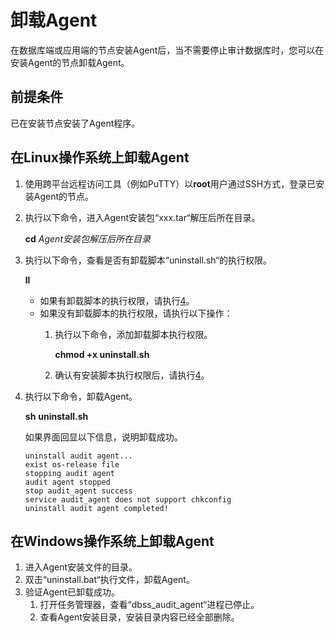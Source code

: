 # 卸载Agent<a name="ZH-CN_TOPIC_0146117470"></a>

在数据库端或应用端的节点安装Agent后，当不需要停止审计数据库时，您可以在安装Agent的节点卸载Agent。

## 前提条件<a name="section070891116319"></a>

已在安装节点安装了Agent程序。

## 在Linux操作系统上卸载Agent<a name="section7772833173515"></a>

1.  使用跨平台远程访问工具（例如PuTTY）以**root**用户通过SSH方式，登录已安装Agent的节点。
2.  执行以下命令，进入Agent安装包“xxx.tar“解压后所在目录。

    **cd** _Agent安装包解压后所在目录_

3.  执行以下命令，查看是否有卸载脚本“uninstall.sh“的执行权限。

    **ll**

    -   如果有卸载脚本的执行权限，请执行[4](#li144058161155)。
    -   如果没有卸载脚本的执行权限，请执行以下操作：
        1.  执行以下命令，添加卸载脚本执行权限。

            **chmod +x uninstall.sh**

        2.  确认有安装脚本执行权限后，请执行[4](#li144058161155)。

4.  <a name="li144058161155"></a>执行以下命令，卸载Agent。

    **sh** **uninstall.sh**

    如果界面回显以下信息，说明卸载成功。

    ```
    uninstall audit agent...
    exist os-release file
    stopping audit agent
    audit agent stopped
    stop audit_agent success
    service audit_agent does not support chkconfig
    uninstall audit agent completed!
    ```


## 在Windows操作系统上卸载Agent<a name="section11227183015414"></a>

1.  进入Agent安装文件的目录。
2.  双击“uninstall.bat“执行文件，卸载Agent。
3.  验证Agent已卸载成功。
    1.  打开任务管理器，查看“dbss\_audit\_agent“进程已停止。
    2.  查看Agent安装目录，安装目录内容已经全部删除。



